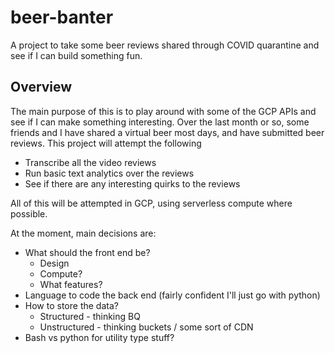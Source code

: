 # beer-banter
A project to take some beer reviews shared through COVID quarantine and see if I can build something fun.

## Overview
The main purpose of this is to play around with some of the GCP APIs and see if I can make something interesting. Over the last month or so, some friends and I have shared a virtual beer most days, and have submitted beer reviews. This project will attempt the following

* Transcribe all the video reviews
* Run basic text analytics over the reviews
* See if there are any interesting quirks to the reviews

All of this will be attempted in GCP, using serverless compute where possible.

At the moment, main decisions are:

* What should the front end be?
  * Design
  * Compute?
  * What features?
* Language to code the back end (fairly confident I'll just go with python)
* How to store the data?
  * Structured - thinking BQ
  * Unstructured - thinking buckets / some sort of CDN
* Bash vs python for utility type stuff?

